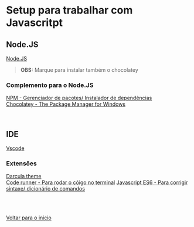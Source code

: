 # Setup para trabalhar com Javascritpt

## Node.JS 
[Node.JS](https://nodejs.org/en/download)

>**OBS:** Marque para instalar também o chocolatey

### Complemento para o Node.JS
[NPM - Gerenciador de pacotes/ Instalador de dependências](https://docs.npmjs.com/downloading-and-installing-node-js-and-npm) <br>
[Chocolatey - The Package Manager for Windows ](https://chocolatey.org/)

<br>

## IDE 
[Vscode](https://code.visualstudio.com/)

### Extensões
[Darcula theme](https://marketplace.visualstudio.com/items?itemName=rokoroku.vscode-theme-darcula) <br>
[Code runner - Para rodar o cóigo no terminal](https://marketplace.visualstudio.com/items?itemName=formulahendry.code-runner) 
[Javascript ES6 - Para corrigir sintaxe/ dicionário de comandos](https://marketplace.visualstudio.com/items?itemName=xabikos.JavaScriptSnippets)

<br>

<br>

[Voltar para o inicio](/README.md)